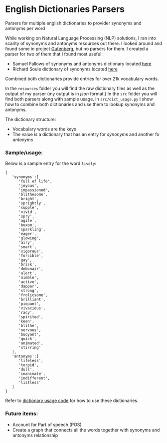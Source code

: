 # English Dictionaries Parsers

Parsers for multiple english dictionaries to provider synonyms and antonyms per word

While working on Natural Language Processing (NLP) solutions, I ran into scarity of synonyms and antonyms resources out there.
I looked  around and found some in project [Gutenberg](https://www.gutenberg.org/), but no parsers for them.
I created a parser for two of them that I found most useful:
- Samuel Fallows of synonyms and antonyms dictionary located [here](http://www.gutenberg.org/files/51155/51155-0.txt)
- Richard Soule dictionary of synonyms located [here](http://www.gutenberg.org/files/38390/38390-h/38390-h.htm) 

Combined both dictionaries provide entries for over 21k vocabulary words.

In the `resources` folder you will find the raw dictionary files as well as the output of my parser (my output is in _json_ format.)
In the `src` folder you will find both parsers along with sample usage.
In `src/dict_usage.py` I show how to combine both dictionaries and use them to lookup synonyms and antonyms.

The dictionary structure:
- Vocabulary words are the keys
- The value is a dictionary that has an entry for _synonyms_ and another fo _antonyms_

### Sample/usage:
Below is a sample entry for the word `lively`:

```
{  
   'synonyms':[  
      'full of life',
      'joyous',
      'impassioned',
      'blithesome',
      'bright',
      'sprightly',
      'supple',
      'vivid',
      'spry',
      'agile',
      'buxom',
      'sparkling',
      'eager',
      'glowing',
      'airy',
      'smart',
      'vigorous',
      'forcible',
      'gay',
      'brisk',
      'debonair',
      'alert',
      'nimble',
      'active',
      'dapper',
      'strong',
      'frolicsome',
      'brilliant',
      'piquant',
      'vivacious',
      'racy',
      'spirited',
      'keen',
      'blithe',
      'nervous',
      'buoyant',
      'quick',
      'animated',
      'stirring'
   ],
   'antonyms':[  
      'lifeless',
      'torpid',
      'dull',
      'inanimate',
      'indifferent',
      'listless'
   ]
}
```

Refer to [dictionary usage code](src/dict_usage.py) for how to use these dictionaries.

### Future items:
- Account for Part of speech (POS)
- Create a graph that connects all the words together with synonyms and antonyms relationship
